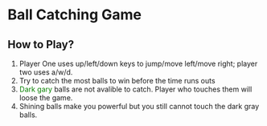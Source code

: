 # Ball Catching Game
## How to Play?
1. Player One uses up/left/down keys to jump/move left/move right; player two uses a/w/d.
2. Try to catch the most balls to win before the time runs outs
3. <font color=##808080>Dark gary</font> balls are not avalible to catch. Player who touches them will loose the game.
4. Shining balls make you powerful but you still cannot touch the dark gray balls.
